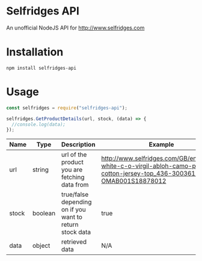 # Selfridges API
An unofficial NodeJS API for http://www.selfridges.com

# Installation
`npm install selfridges-api`

# Usage
```js
const selfridges = require("selfridges-api");

selfridges.GetProductDetails(url, stock, (data) => {
  //console.log(data);
});
```

Name | Type | Description | Example
------------ | ------------- | ------------- | -------------
url | string | url of the product you are fetching data from | http://www.selfridges.com/GB/en/cat/off-white-c-o-virgil-abloh-camo-print-cotton-jersey-top_436-3003613-OMAB001S18878012
stock | boolean | true/false depending on if you want to return stock data | true
data | object | retrieved data | N/A
